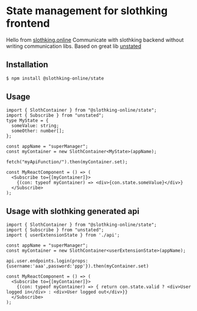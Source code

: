 # State management for slothking frontend

Hello from [slothking.online](https://slothking.online)
Communicate with slothking backend without writing communication libs. Based on great lib [unstated](https://github.com/jamiebuilds/unstated)

## Installation

```sh
$ npm install @slothking-online/state
```

## Usage

```tsx
import { SlothContainer } from "@slothking-online/state";
import { Subscribe } from "unstated";
type MyState = {
  someValue: string;
  someOther: number[];
};

const appName = "superManager";
const myContainer = new SlothContainer<MyState>(appName);

fetch("myApiFunction/").then(myContainer.set);

const MyReactComponent = () => (
  <Subscribe to={[myContainer]}>
    {(con: typeof myContainer) => <div>{con.state.someValue}</div>}
  </Subscribe>
);
```

## Usage with slothking generated api

```tsx
import { SlothContainer } from "@slothking-online/state";
import { Subscribe } from "unstated";
import { userExtensionState } from './api';

const appName = "superManager";
const myContainer = new SlothContainer<userExtensionState>(appName);

api.user.endpoints.login(props:{username:'aaa',password:'ppp'}).then(myContainer.set)

const MyReactComponent = () => (
  <Subscribe to={[myContainer]}>
    {(con: typeof myContainer) => { return con.state.valid ? <div>User logged in</div> : <div>User logged out</div>}}
  </Subscribe>
);
```
